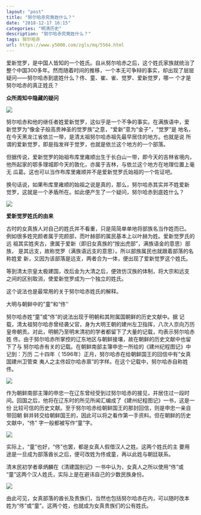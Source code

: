 ```yaml
---
layout: "post"
title: "努尔哈赤究竟姓什么？"
date: "2018-12-17 16:15"
categories: "明清历史"
description: "努尔哈赤究竟姓什么？"
tags: 努尔哈赤
url: https://www.y5000.com/zgls/mq/5564.html
---
```






爱新觉罗，是中国人皆知的一个姓氏。自从努尔哈赤之后，这个姓氏家族就统治了整个中国300多年。然而随着时间的推移，一个本无可争辩的事实，却出现了层层疑问——努尔哈赤到底姓什么？佟、童、崔、雀、觉罗、爱新觉罗，哪一
个才是努尔哈赤的真正姓氏？

**众所周知中隐藏的疑问**

![](https://img.y5000.com/uploads/allimg/161121/15002U2E-0.jpg)

努尔哈赤和他的继任者姓爱新觉罗，这似乎是一个不争的事实。在满族语中，爱 新觉罗为“像金子般高贵神圣的觉罗族”之意，“爱新”意为“金子”，“觉罗”是
地名，在今天黑龙江省依兰一带，是清太祖努尔哈赤祖先最早居住的地方。也就是说 所谓的爱新觉罗，即是指发祥于觉罗，也就是依兰这个地方的一个部落。

但据传说，爱新觉罗的始祖布库里雍顺出生于长白山一带，即今天的吉林省境内， 他所起家的鄂多理城即今天的敦化，亦属于吉林，与依兰这个地方在地理位置上毫无
瓜葛。这也可以当作布库里雍顺并不是爱新觉罗氏始祖的一个佐证吧。

换句话说，如果布库里雍顺的始祖之说是真的，那么，努尔哈赤其实并不姓爱新 觉罗，这就是一个矛盾所在。如此便产生了一个疑问，努尔哈赤到底姓什么？

![](https://img.y5000.com/uploads/allimg/161121/15002VZ7-1.jpg)

**爱新觉罗姓氏的由来**

古时的女真族人对自己的姓氏并不看重，只是简简单单地将部族名当作姓而已。 例如很多姓完颜者属于完颜部，而叶赫部的属民基本上以叶赫为姓。爱新觉罗氏的远
祖其实姓夹古，隶属于爱新（即旧女真族的“按出虎部”，满族语金的意思）部族， 是其远支，故称觉罗（满族语远支的意思）。所以部族属民也就跟着部落的名称姓爱
新，又因为该部落是远支，两者合为一体，便出现了爱新觉罗这个姓氏。

等到清太宗皇太极建国，改后金为大清之后，便效仿汉族的体制，将大宗和远支 之间的区别取消，使爱新觉罗成为一个独立的姓氏。

这个说法也是最常用的关于努尔哈赤姓氏的解释。

大明与朝鲜中的"童”和“佟’’

努尔哈赤姓“童”或“佟”的说法出现于明朝和其附属国朝鲜的历史文献中。据 记载，清太祖努尔哈赤曾经袭父官，身为大明王朝的建州左卫指挥，八次人京向万历
皇帝朝贡。对此，明朝乃至明末清初的学者都留下了大量的记载，均表示努尔哈赤姓 佟。由于努尔哈赤所掌控的辽东地区与朝鲜接壤，故在朝鲜的历史文献中也留下了与
努尔哈赤有关的记载。在朝鲜南部主簿申忠一所绘的《建州纪程图记》中记到：万历 二十四年（ 1596年）正月，努尔哈赤在给朝鲜国王的回信中有“女真国建州卫管束
夷人之主佟奴尔哈赤禀”的字样。在这个记载中，努尔哈赤自称姓佟。

![](https://img.y5000.com/uploads/allimg/161121/15002W3F-2.jpg)

作为朝鲜南部主簿的申忠一在辽东曾经受到过努尔哈赤的接见，并居住过一段时 间。回国之后，他将在辽东时的所见所闻汇编成了《建州纪程图记》一书，这是一份
比较可信的历史文献。至于努尔哈赤给朝鲜国王的那封回信，则是申忠一亲自带回朝 鲜并转交给朝鲜国王的，因此可以将之看作第一手资料。但在朝鲜的历史文献中，“佟”
字一般都被写作“童”字。

![](https://img.y5000.com/uploads/allimg/161121/15002SG8-3.jpg)

实际上，“童”也好，“佟”也罢，都是女真人假借汉人之姓。这两个姓氏的主 要用途是一旦成为部落酋长之后，便可改姓为佟或童，再以此姓与朝廷联系。

清末民初学者章炳麟在《清建国别记》一书中认为，女真人之所以使用“佟”或 “童”这两个汉人姓氏，实际上是在避讳自己的少数民族身份。

![](https://img.y5000.com/uploads/allimg/161121/15002V031-4.jpg)

由此可见，女真部落的酋长及贵族们，当然也包括努尔哈赤在内，可以随时改本 姓为“佟”或“童”。这两个姓，也就成为女真贵族们的公有姓氏。

